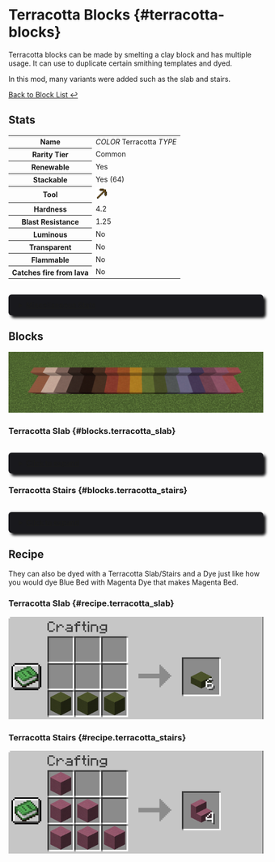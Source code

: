 # Terracotta Blocks {#terracotta-blocks}

Terracotta blocks can be made by smelting a clay block and has multiple usage. It can use to duplicate certain smithing templates and dyed.

In this mod, many variants were added such as the slab and stairs.

[Back to Block List ↩️](./)

## Stats
<table>
    <tr>
        <th>Name</th>
        <td><i>COLOR</i> Terracotta <i>TYPE</i></td>
    </tr>
    <tr>
        <th>Rarity Tier</th>
        <td>Common</td>
    </tr>
    <tr>
        <th>Renewable</th>
        <td>Yes</td>
    </tr>
    <tr>
        <th>Stackable</th>
        <td>Yes (64)</td>
    </tr>
    <tr>
        <th>Tool</th>
        <td><img alt="Pickaxe" src="../../assets/icons/item/wooden_pickaxe.png" width=24px; height=24px;></td>
    </tr>
    <tr>
        <th>Hardness</th>
        <td>4.2</td>
    </tr>
    <tr>
        <th>Blast Resistance</th>
        <td>1.25</td>
    </tr>
    <tr>
        <th>Luminous</th>
        <td>No</td>
    </tr>
    <tr>
        <th>Transparent</th>
        <td>No</td>
    </tr>
    <tr>
        <th>Flammable</th>
        <td>No</td>
    </tr>
    <tr>
        <th>Catches fire from lava</th>
        <td>No</td>
    </tr>
</table>
<br/>
<details style="background-color:#19191d; box-shadow:5px 5px 5px #141416; border-radius:6px; padding:2px 15px;">
<summary style="text-decoration:underline; margin:10px 5px; cursor:pointer; border-radius:8px;"><b>Miscellaneous Stats</b></summary>
<table>
    <tr>
        <th>Translation Key</th>
        <td><code>block.bns.<i>COLOR</i>_terracotta_<i>TYPE</i></code></td>
    </tr>
    <tr>
        <th>Components (a.k.a. NBTs)</th>
        <td><code>nil</code></td>
    </tr>
</table>
</details>

## Blocks
<img src="../../assets/images/terracotta_blocks.png" alt="Terracotta Blocks" style="width:100%; height:120px; object-fit:cover; object-position: 0% 46.25%;">

### Terracotta Slab {#blocks.terracotta_slab}
<br/>
<details style="background-color:#19191d; box-shadow:5px 5px 5px #141416; border-radius:6px; padding:2px 15px;">
<summary style="text-decoration:underline; margin:10px 5px; cursor:pointer; border-radius:8px;"><b>Click to expand</b></summary>
<ul style="margin:20px">
<li>Terracotta Slab</li>
<li>White Terracotta Slab</li>
<li>Light Gray Terracotta Slab</li>
<li>Gray Terracotta Slab</li>
<li>Black Terracotta Slab</li>
<li>Brown Terracotta Slab</li>
<li>Red Terracotta Slab</li>
<li>Orange Terracotta Slab</li>
<li>Yellow Terracotta Slab</li>
<li>Lime Terracotta Slab</li>
<li>Green Terracotta Slab</li>
<li>Cyan Terracotta Slab</li>
<li>Light Blue Terracotta Slab</li>
<li>Blue Terracotta Slab</li>
<li>Purple Terracotta Slab</li>
<li>Magenta Terracotta Slab</li>
<li>Pink Terracotta Slab</li>
</ul>
</details>

### Terracotta Stairs {#blocks.terracotta_stairs}
<br/>
<details style="background-color:#19191d; box-shadow:5px 5px 5px #141416; border-radius:6px; padding:2px 15px;">
<summary style="text-decoration:underline; margin:10px 5px; cursor:pointer; border-radius:8px;"><b>Click to expand</b></summary>
<ul style="margin:20px">
<li>Terracotta Stairs</li>
<li>White Terracotta Stairs</li>
<li>Light Gray Terracotta Stairs</li>
<li>Gray Terracotta Stairs</li>
<li>Black Terracotta Stairs</li>
<li>Brown Terracotta Stairs</li>
<li>Red Terracotta Stairs</li>
<li>Orange Terracotta Stairs</li>
<li>Yellow Terracotta Stairs</li>
<li>Lime Terracotta Stairs</li>
<li>Green Terracotta Stairs</li>
<li>Cyan Terracotta Stairs</li>
<li>Light Blue Terracotta Stairs</li>
<li>Blue Terracotta Stairs</li>
<li>Purple Terracotta Stairs</li>
<li>Magenta Terracotta Stairs</li>
<li>Pink Terracotta Stairs</li>
</ul>
</details>

## Recipe
They can also be dyed with a Terracotta Slab/Stairs and a Dye just like how you would dye Blue Bed with Magenta Dye that makes Magenta Bed.
### Terracotta Slab {#recipe.terracotta_slab}
![Terracotta Slab Recipe](../../assets/images/terracotta_slab_recipe.png)

### Terracotta Stairs {#recipe.terracotta_stairs}
![Terracotta Stairs Recipe](../../assets/images/terracotta_stairs_recipe.png)